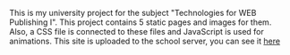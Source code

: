 This is my university project for the subject "Technologies for WEB Publishing I". This project contains 5 static pages and images for them. Also, a CSS file is connected to these files and JavaScript is used for animations. This site is uploaded to the school server, you can see it <a href="https://lide.uhk.cz/fim/student/velikal1/" target="_blank">here</a>
